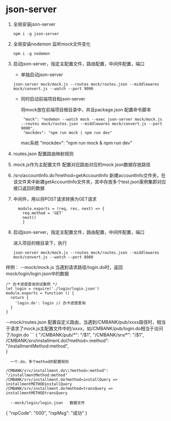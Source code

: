 # json-server
1. 全局安装json-server

    ```
    npm i -g json-server
    ```
2. 全局安装nodemon 监听mock文件变化

    ```
    npm i -g nodemon
    ```
3. 启动json-server，指定主配置文件，路由配置，中间件配置，端口
    * 单独启动json-server
    
    ```
    json-server mock/mock.js --routes mock/routes.json --middlewares mock/convert.js --watch --port 9090
    ```
    * 同时启动前端项目和json-server

        将mock放在前端项目根目录中，并且package.json 配置命令脚本
        ```
         "mock": "nodemon --watch mock --exec json-server mock/mock.js --routes mock/routes.json --middlewares mock/convert.js --port 9090",
         "mockdev": "npm run mock | npm run dev"
        ```
         mac系统 "mockdev": "npm run mock & npm run dev"

1. routes.json 配置路由映射规则
2. mock.js作为主配置文件  配置对应路由对应的mock json数据存放路径
3. /srv/accountInfo.do?method=getAccountInfo  新建accountInfo文件夹，在该文件夹中新建getAccountInfo文件夹，其中存放多个test.json案例集即对应接口返回的数据
4. 中间件，用以将POST请求转换为GET请求

    ```
      module.exports = (req, res, next) => {
        req.method = 'GET'
        next()
        }
    ```
5. 启动json-server，指定主配置文件，路由配置，中间件配置，端口

    进入项目的根目录下，执行
    ```
    json-server mock/mock.js --routes mock/routes.json --middlewares mock/convert.js --watch --port 8080
    ```
样例：
  --mock/mock.js  当遇到请求路径/login.do时，返回mock/login/login.json中的数据
  ```
  /* 办卡进度查询测试案例 */
  let login = require('./login/login.json')
  module.exports = function () {
    return {
      'login.do': login // 办卡进度查询
    }
  }
  ```
  --mock/routes.json  配置自定义路由，当遇到/CMBANK/pub/xxxx路径时，相当于请求了mock.js主配置文件中的/xxxx，如/CMBANK/pub/login.do相当于访问了/login.do
    ```
  {
    "/CMBANK/pub/*": "/$1",
    "/CMBANK/srv/*": "/$1",
    /CMBANK/srv/installment.do\\?method=:method": "/installmentMethod:method",  
  }
```
  一个.do，多个method的配置规则
  ```
    /CMBANK/srv/installment.do\\?method=:method": "/installmentMethod:method"  
    /CMBANK/srv/installment.do?method=installQuery =>  installmentMETHODinstallQuery
    /CMBANK/srv/installment.do?method=transQuery =>  installmentMETHODtransQuery
```
  --mock/login/login.json	数据文件
```
  {
    "rspCode": "000",
    "rspMsg": "成功"
  }
  ```

        
